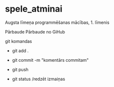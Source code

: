 # spele_atminai
Augsta līmeņa programmēšanas mācības, 1. līmenis

Pārbaude
Pārbaude no GiHub


git komandas

- git add .
- git commit -m "komentārs commitam"
- git push

- git status /redzēt izmaiņas